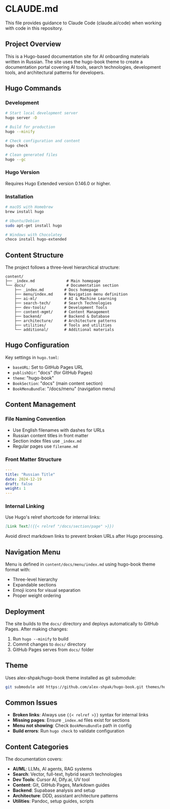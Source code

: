 # CLAUDE.md

This file provides guidance to Claude Code (claude.ai/code) when working with code in this repository.

## Project Overview

This is a Hugo-based documentation site for AI onboarding materials written in Russian. The site uses the hugo-book theme to create a documentation portal covering AI tools, search technologies, development tools, and architectural patterns for developers.

## Hugo Commands

### Development
```bash
# Start local development server
hugo server -D

# Build for production
hugo --minify

# Check configuration and content
hugo check

# Clean generated files
hugo --gc
```

### Hugo Version
Requires Hugo Extended version 0.146.0 or higher.

### Installation
```bash
# macOS with Homebrew
brew install hugo

# Ubuntu/Debian
sudo apt-get install hugo

# Windows with Chocolatey
choco install hugo-extended
```

## Content Structure

The project follows a three-level hierarchical structure:

```
content/
├── _index.md              # Main homepage
└── docs/                  # Documentation section
    ├── _index.md         # Docs homepage
    ├── menu/index.md     # Navigation menu definition
    ├── ai-ml/            # AI & Machine Learning
    ├── search-tech/      # Search Technologies  
    ├── dev-tools/        # Development Tools
    ├── content-mgmt/     # Content Management
    ├── backend/          # Backend & Database
    ├── architecture/     # Architecture patterns
    ├── utilities/        # Tools and utilities
    └── additional/       # Additional materials
```

## Hugo Configuration

Key settings in `hugo.toml`:
- `baseURL`: Set to GitHub Pages URL
- `publishDir`: "docs" (for GitHub Pages)
- `theme`: "hugo-book"
- `BookSection`: "docs" (main content section)
- `BookMenuBundle`: "/docs/menu" (navigation menu)

## Content Management

### File Naming Convention
- Use English filenames with dashes for URLs
- Russian content titles in front matter
- Section index files use `_index.md`
- Regular pages use `filename.md`

### Front Matter Structure
```yaml
---
title: "Russian Title"
date: 2024-12-19
draft: false
weight: 1
---
```

### Internal Linking
Use Hugo's relref shortcode for internal links:
```markdown
[Link Text]({{< relref "/docs/section/page" >}})
```

Avoid direct markdown links to prevent broken URLs after Hugo processing.

## Navigation Menu

Menu is defined in `content/docs/menu/index.md` using hugo-book theme format with:
- Three-level hierarchy
- Expandable sections
- Emoji icons for visual separation
- Proper weight ordering

## Deployment

The site builds to the `docs/` directory and deploys automatically to GitHub Pages. After making changes:

1. Run `hugo --minify` to build
2. Commit changes to `docs/` directory
3. GitHub Pages serves from `docs/` folder

## Theme

Uses alex-shpak/hugo-book theme installed as git submodule:
```bash
git submodule add https://github.com/alex-shpak/hugo-book.git themes/hugo-book
```

## Common Issues

- **Broken links**: Always use `{{< relref >}}` syntax for internal links
- **Missing pages**: Ensure `_index.md` files exist for sections
- **Menu not showing**: Check `BookMenuBundle` path in config
- **Build errors**: Run `hugo check` to validate configuration

## Content Categories

The documentation covers:
- **AI/ML**: LLMs, AI agents, RAG systems
- **Search**: Vector, full-text, hybrid search technologies  
- **Dev Tools**: Cursor AI, Dify.ai, UV tool
- **Content**: Git, GitHub Pages, Markdown guides
- **Backend**: Supabase analysis and setup
- **Architecture**: DDD, assistant architecture patterns
- **Utilities**: Pandoc, setup guides, scripts